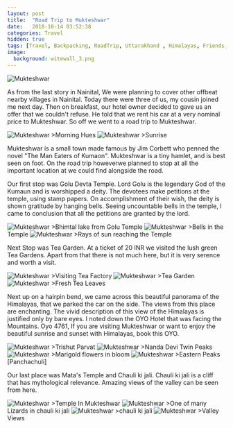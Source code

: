 ```yaml
---
layout: post
title:  "Road Trip to Mukteshwar"
date:   2018-10-14 03:52:38
categories: Travel
hidden: true
tags: [Travel, Backpacking, RoadTrip, Uttarakhand , Himalayas, Friends, Photoblog, WeekendDiaries]
image:
  background: witewall_3.png
---
```


<img src="https://i.imgur.com/93NcGn0.jpg" alt="Mukteshwar">

As from the last story in Nainital, We were planning to cover other offbeat nearby villages in Nainital. Today there were three of us, my cousin joined me next day. Then on breakfast, our hotel owner decided to gave us an offer that we couldn't refuse. He told that we rent his car at a very nominal price to Mukteshwar. So off we went to a road trip to Mukteshwar.


<img src="https://i.imgur.com/Tkmk4wZ.jpg" alt="Mukteshwar">
>Morning Hues

<img src="https://i.imgur.com/xKvTbzd.jpg" alt="Mukteshwar">
>Sunrise

Mukteshwar is a small town made famous by Jim Corbett who penned the novel "The Man Eaters of Kumaon". Mukteshwar is a tiny hamlet, and is best seen on foot. On the road trip howeverwe planned to stop at all the important location at we could find alongside the road.

Our first stop was Golu Devta Temple. Lord Golu is the legendary God of the Kumaun and is worshipped a deity. The devotees make petitions at the temple, using stamp papers. On accomplishment of their wish, the deity is shown gratitude by hanging bells. Seeing uncountable bells in the temple, I came to conclusion that all the petitions are granted by the lord.

<img src="https://i.imgur.com/DqmQ3Xf.jpg" alt="Mukteshwar">
>Bhimtal lake from Golu Temple

<img src="https://i.imgur.com/sFYzUvZ.jpg" alt="Mukteshwar">
>Bells in the Temple

<img src="https://i.imgur.com/ChLiyHu.jpg" alt="Mukteshwar">
>Rays of sun reaching the Temple

Next Stop was Tea Garden. At a ticket of 20 INR we visited the lush green Tea Gardens. Apart from that there is not much here, but it is very serence and worth a visit.

<img src="https://i.imgur.com/dF9fEIx.jpg" alt="Mukteshwar">
>Visiting Tea Factory

<img src="https://i.imgur.com/dLy4cs1.jpg" alt="Mukteshwar">
>Tea Garden

<img src="https://i.imgur.com/Bc2g7dx.jpg" alt="Mukteshwar">
>Fresh Tea Leaves

Next up on a hairpin bend, we came across this beautiful panorama of the Himalayas, that we parked the car on the side. The views from this place are enchanting. The vivid description of this view of the Himalayas is justified only by bare eyes. I noted down the OYO Hotel that was facing the Mountains. Oyo 4761, If you are visiting Mukteshwar or want to enjoy the beautiful sunrise and sunset with Himalayas, book this OYO.

<img src="https://i.imgur.com/0cYMgym.jpg" alt="Mukteshwar">
>Trishut Parvat

<img src="https://i.imgur.com/zovlMAk.jpg" alt="Mukteshwar">
>Nanda Devi Twin Peaks

<img src="https://i.imgur.com/9yZliEr.jpg" alt="Mukteshwar">
>Marigold flowers in bloom

<img src="https://i.imgur.com/OS7l7xR.jpg" alt="Mukteshwar">
>Eastern Peaks [Panchachuli]

Our last place was Mata's Temple and Chauli ki jali. Chauli ki jali is a cliff that has mythological relevance. Amazing views of the valley can be seen from here.

<img src="https://i.imgur.com/c8lOq7v.jpg" alt="Mukteshwar">
>Temple In Mukteshwar

<img src="https://i.imgur.com/DWQmPzR.jpg" alt="Mukteshwar">
>One of many Lizards in chauli ki jali

<img src="https://i.imgur.com/OHhPZNX.jpg" alt="Mukteshwar">
>chauli ki jali

<img src="https://i.imgur.com/9cx0TEI.jpg" alt="Mukteshwar">
>Valley Views
